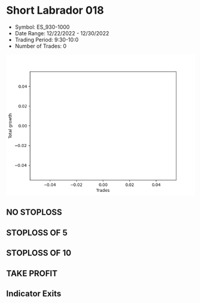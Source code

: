 # Short Labrador 018 
- Symbol: ES_930-1000
- Date Range: 12/22/2022 - 12/30/2022
- Trading Period: 9:30-10:0
- Number of Trades: 0

![Plot](ShortLabrador018ES_930-1000.png)
## NO STOPLOSS














## STOPLOSS OF 5














## STOPLOSS OF 10














## TAKE PROFIT











## Indicator Exits


